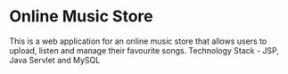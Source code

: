 # Online Music Store
This is a web application for an online music store that allows users to upload, listen and manage their favourite songs.
Technology Stack - JSP, Java Servlet and MySQL
